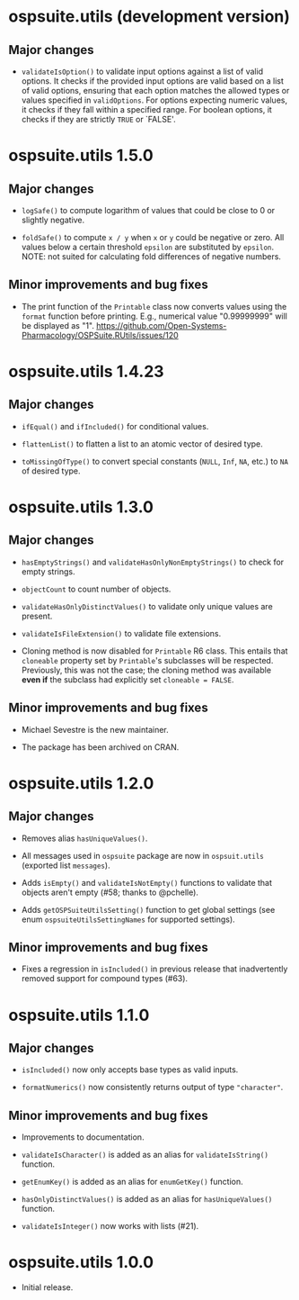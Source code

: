 # ospsuite.utils (development version)

## Major changes

* `validateIsOption()` to validate input options against a list of valid options. It checks if the provided input options are valid based on a list of valid options, ensuring that each option matches the allowed types or values specified in `validOptions`. For options expecting numeric values, it checks if they fall within a specified range. For boolean options, it checks if they are strictly `TRUE` or `FALSE'.

# ospsuite.utils 1.5.0

## Major changes

* `logSafe()` to compute logarithm of values that could be close to 0 or slightly 
negative.

* `foldSafe()` to compute `x / y` when `x` or `y` could be negative or zero. All values below a 
certain threshold `epsilon` are substituted by `epsilon`. NOTE: not suited for 
calculating fold differences of negative numbers.

## Minor improvements and bug fixes

* The print function of the `Printable` class now converts values using the `format` 
function before printing. E.g., numerical value "0.99999999" will be displayed as "1".
https://github.com/Open-Systems-Pharmacology/OSPSuite.RUtils/issues/120

# ospsuite.utils 1.4.23

## Major changes

* `ifEqual()` and `ifIncluded()` for conditional values.

* `flattenList()` to flatten a list to an atomic vector of desired type.

* `toMissingOfType()` to convert special constants (`NULL`, `Inf`, `NA`, etc.)
  to `NA` of desired type.

# ospsuite.utils 1.3.0

## Major changes

* `hasEmptyStrings()` and `validateHasOnlyNonEmptyStrings()` to check for empty
  strings.

* `objectCount` to count number of objects.

* `validateHasOnlyDistinctValues()` to validate only unique values are present.

* `validateIsFileExtension()` to validate file extensions.

* Cloning method is now disabled for `Printable` R6 class. This entails that
  `cloneable` property set by `Printable`'s subclasses will be respected.
  Previously, this was not the case; the cloning method was available **even
  if** the subclass had explicitly set `cloneable = FALSE`.

## Minor improvements and bug fixes

* Michael Sevestre is the new maintainer.

* The package has been archived on CRAN.

# ospsuite.utils 1.2.0

## Major changes

* Removes alias `hasUniqueValues()`.

* All messages used in `ospsuite` package are now in `ospsuit.utils` (exported
  list `messages`).

* Adds `isEmpty()` and `validateIsNotEmpty()` functions to validate that objects 
  aren't empty (#58; thanks to @pchelle).

* Adds `getOSPSuiteUtilsSetting()` function to get global settings (see enum
  `ospsuiteUtilsSettingNames` for supported settings).

## Minor improvements and bug fixes

* Fixes a regression in `isIncluded()` in previous release that inadvertently
  removed support for compound types (#63).

# ospsuite.utils 1.1.0

## Major changes

* `isIncluded()` now only accepts base types as valid inputs.

* `formatNumerics()` now consistently returns output of type `"character"`.

## Minor improvements and bug fixes

* Improvements to documentation.

* `validateIsCharacter()` is added as an alias for `validateIsString()`
  function.

* `getEnumKey()` is added as an alias for `enumGetKey()` function.

* `hasOnlyDistinctValues()` is added as an alias for `hasUniqueValues()`
  function.

* `validateIsInteger()` now works with lists (#21).

# ospsuite.utils 1.0.0

* Initial release.

